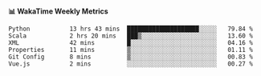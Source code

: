 **:bar_chart: WakaTime Weekly Metrics**

<!--START_SECTION:waka-->

```text
Python           13 hrs 43 mins  ████████████████████░░░░░   79.84 %
Scala            2 hrs 20 mins   ███▒░░░░░░░░░░░░░░░░░░░░░   13.60 %
XML              42 mins         █░░░░░░░░░░░░░░░░░░░░░░░░   04.16 %
Properties       11 mins         ▒░░░░░░░░░░░░░░░░░░░░░░░░   01.11 %
Git Config       8 mins          ▒░░░░░░░░░░░░░░░░░░░░░░░░   00.83 %
Vue.js           2 mins          ░░░░░░░░░░░░░░░░░░░░░░░░░   00.27 %
```

<!--END_SECTION:waka-->
